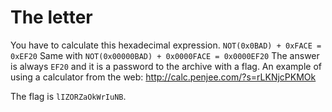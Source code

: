 # The letter

You have to calculate this hexadecimal expression.
`NOT(0x0BAD) + 0xFACE = 0xEF20`
Same with `NOT(0x00000BAD) + 0x0000FACE = 0x0000EF20`
The answer is always `EF20` and it is a password to the archive with a flag.
An example of using a calculator from the web:
http://calc.penjee.com/?s=rLKNjcPKMOk

The flag is `lIZORZaOkWrIuNB`.
